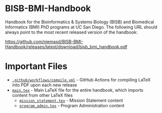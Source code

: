# BISB-BMI-Handbook
Handbook for the Bioinformatics &amp; Systems Biology (BISB) and Biomedical Informatics (BMI) PhD programs at UC San Diego. The following URL should always point to the most recent released version of the handbook:

https://github.com/niemasd/BISB-BMI-Handbook/releases/latest/download/bisb_bmi_handbook.pdf

# Important Files
* [`.github/workflows/compile.yml`](.github/workflows/compile.yml) - GitHub Actions for compiling LaTeX into PDF upon each new release
* [`main.tex`](main.tex) - Main LaTeX file for the entire handbook, which imports content from other LaTeX files
  * [`mission_statement.tex`](mission_statement.tex) - Mission Statement content
  * [`program_admin.tex`](program_admin.tex) - Program Administration content

